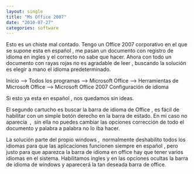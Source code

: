 ```yaml
---
layout: single
title: "Ms Office 2007"
date: "2010-07-27"
categories: software
---
```


Esto es un chiste mal contado. Tengo un Office 2007 corporativo en el que se supone esta en español , me pasan un documento con registro de idioma en ingles y el correcto no sabe que hacer. Ahora con todo un documento con rayas rojas no es agradable de leer , buscando la solución es elegir a mano el idioma predeterminado.

Inicio --> Todos los programas --> Microsoft Office --> Herramientas de Microsoft Office --> Microsoft Office 2007 Configuración de idioma

Si esto ya esta en español , nos quedamos sin ideas.

El segundo cartucho es buscar la barra de idioma de Office , es fácil de habilitar con un simple botón derecho en la barra de estado. En mi caso no aparecía  ,  sin ella no puedes cambiar las opciones corrección de todo el documento y palabra a palabra no lo iba hacer.

La solución parte del propio windows ,  normalmente deshabilito todos los idiomas para que las aplicaciones funcionen siempre en español , pero justo para que aparezca la barra de idioma en office hay que tener varios idiomas en el sistema. Habilitamos ingles y en las opciones ocultas la barra de idioma de windows y aparecerá la tan deseada barra de office.
